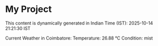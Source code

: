# My Project

This content is dynamically generated in Indian Time (IST): 2025-10-14 21:21:30 IST


Current Weather in Coimbatore:
Temperature: 26.88 °C
Condition: mist
